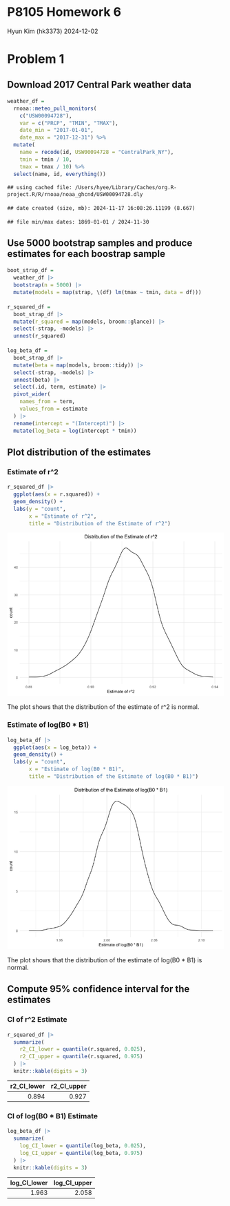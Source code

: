 P8105 Homework 6
================
Hyun Kim (hk3373)
2024-12-02

# Problem 1

## Download 2017 Central Park weather data

``` r
weather_df = 
  rnoaa::meteo_pull_monitors(
    c("USW00094728"),
    var = c("PRCP", "TMIN", "TMAX"), 
    date_min = "2017-01-01",
    date_max = "2017-12-31") %>%
  mutate(
    name = recode(id, USW00094728 = "CentralPark_NY"),
    tmin = tmin / 10,
    tmax = tmax / 10) %>%
  select(name, id, everything())
```

    ## using cached file: /Users/hyee/Library/Caches/org.R-project.R/R/rnoaa/noaa_ghcnd/USW00094728.dly

    ## date created (size, mb): 2024-11-17 16:08:26.11199 (8.667)

    ## file min/max dates: 1869-01-01 / 2024-11-30

## Use 5000 bootstrap samples and produce estimates for each boostrap sample

``` r
boot_strap_df =
  weather_df |>
  bootstrap(n = 5000) |>
  mutate(models = map(strap, \(df) lm(tmax ~ tmin, data = df)))

r_squared_df =
  boot_strap_df |>
  mutate(r_squared = map(models, broom::glance)) |> 
  select(-strap, -models) |> 
  unnest(r_squared)

log_beta_df = 
  boot_strap_df |>
  mutate(beta = map(models, broom::tidy)) |> 
  select(-strap, -models) |> 
  unnest(beta) |>
  select(.id, term, estimate) |>
  pivot_wider(
    names_from = term,
    values_from = estimate
  ) |>
  rename(intercept = "(Intercept)") |>
  mutate(log_beta = log(intercept * tmin))
```

## Plot distribution of the estimates

### Estimate of r^2

``` r
r_squared_df |>
  ggplot(aes(x = r.squared)) +
  geom_density() + 
  labs(y = "count",
       x = "Estimate of r^2",
       title = "Distribution of the Estimate of r^2")
```

![](p8105_hw6_hk3373_files/figure-gfm/plot_r_squared-1.png)<!-- -->

The plot shows that the distribution of the estimate of r^2 is normal.

### Estimate of log(B0 \* B1)

``` r
log_beta_df |>
  ggplot(aes(x = log_beta)) + 
  geom_density() + 
  labs(y = "count",
       x = "Estimate of log(B0 * B1)",
       title = "Distribution of the Estimate of log(B0 * B1)")
```

![](p8105_hw6_hk3373_files/figure-gfm/plot_log_beta-1.png)<!-- -->

The plot shows that the distribution of the estimate of log(B0 \* B1) is
normal.

## Compute 95% confidence interval for the estimates

### CI of r^2 Estimate

``` r
r_squared_df |>
  summarize(
    r2_CI_lower = quantile(r.squared, 0.025),
    r2_CI_upper = quantile(r.squared, 0.975)
  ) |>
  knitr::kable(digits = 3)
```

| r2_CI_lower | r2_CI_upper |
|------------:|------------:|
|       0.894 |       0.927 |

### CI of log(B0 \* B1) Estimate

``` r
log_beta_df |>
  summarize(
    log_CI_lower = quantile(log_beta, 0.025),
    log_CI_upper = quantile(log_beta, 0.975)
  ) |>
  knitr::kable(digits = 3)
```

| log_CI_lower | log_CI_upper |
|-------------:|-------------:|
|        1.963 |        2.058 |
